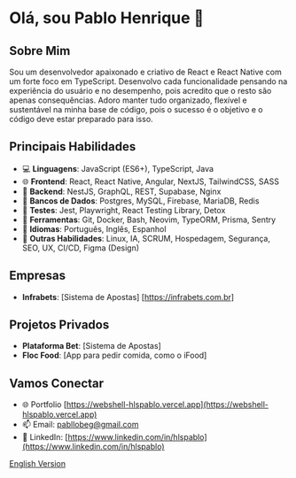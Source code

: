 
# Olá, sou Pablo Henrique 👋

## Sobre Mim
Sou um desenvolvedor apaixonado e criativo de React e React Native com um forte foco em TypeScript. 
Desenvolvo cada funcionalidade pensando na experiência do usuário e no desempenho, pois acredito que o resto são apenas consequências. 
Adoro manter tudo organizado, flexível e sustentável na minha base de código, pois o sucesso é o objetivo e o código deve estar preparado para isso.

## Principais Habilidades
- 💻 **Linguagens**: JavaScript (ES6+), TypeScript, Java
- 🌐 **Frontend**: React, React Native, Angular, NextJS, TailwindCSS, SASS
- 🔗 **Backend**: NestJS, GraphQL, REST, Supabase, Nginx 
- 💾 **Bancos de Dados**: Postgres, MySQL, Firebase, MariaDB, Redis
- 🧪 **Testes**: Jest, Playwright, React Testing Library, Detox
- 🔧 **Ferramentas**: Git, Docker, Bash, Neovim, TypeORM, Prisma, Sentry
- 🌟 **Idiomas**: Português, Inglês, Espanhol
- 🚀 **Outras Habilidades**: Linux, IA, SCRUM, Hospedagem, Segurança, SEO, UX, CI/CD, Figma (Design)

## Empresas
- **Infrabets**: [Sistema de Apostas] [https://infrabets.com.br]

## Projetos Privados
- **Plataforma Bet**: [Sistema de Apostas] 
- **Floc Food**: [App para pedir comida, como o iFood]

## Vamos Conectar
- 🌐 Portfolio [https://webshell-hlspablo.vercel.app](https://webshell-hlspablo.vercel.app)
- 📫 Email: pabllobeg@gmail.com
- 📱 LinkedIn: [https://www.linkedin.com/in/hlspablo](https://www.linkedin.com/in/hlspablo)

[English Version](README.md)
